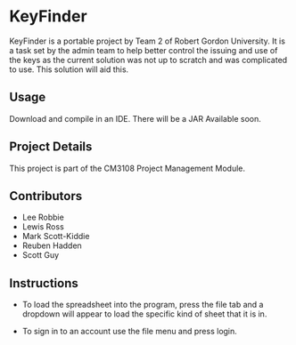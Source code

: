 # KeyFinder
KeyFinder is a portable project by Team 2 of Robert Gordon University. It is a task set by the admin team to help better control
the issuing and use of the keys as the current solution was not up to scratch and was complicated to use. This solution
will aid this.

## Usage
Download and compile in an IDE. There will be a JAR Available soon.

## Project Details
This project is part of the CM3108 Project Management Module.

## Contributors

* Lee Robbie
* Lewis Ross
* Mark Scott-Kiddie
* Reuben Hadden
* Scott Guy

## Instructions

* To load the spreadsheet into the program, press the file tab and a dropdown will appear to load the specific kind of sheet that it is in.  
  
* To sign in to an account use the file menu and press login.
